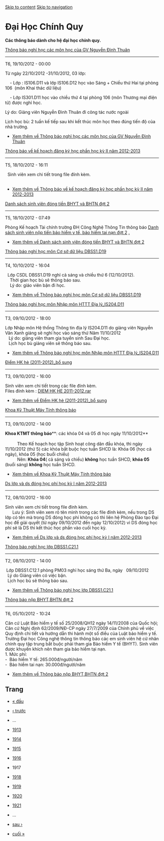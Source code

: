 [Skip to content](https://daa.uit.edu.vn/thongbaochinhquy?page=1916#main)
 [Skip to navigation](https://daa.uit.edu.vn/thongbaochinhquy?page=1916#main-nav)

Đại Học Chính Quy
=================

**Các thông báo dành cho hệ đại học chính quy.**

[Thông báo nghỉ học các môn học của GV Nguyễn Đình Thuân](https://daa.uit.edu.vn/thongbao/thong-bao-nghi-hoc-cac-mon-hoc-cua-gv-nguyen-dinh-thuan)

---------------------------------------------------------------------------------------------------------------------------------------------------

T6, 19/10/2012 - 00:00

Từ ngày 22/10/2012 -31/10/2012, 03 lớp:

    - Lớp : IS106.D11 và lớp IS106.D12 học vào Sáng + Chiều thứ Hai tại phòng 106  (môn Khai thác dữ liệu) 

    - Lớp IS301.D11 học vào chiều thứ 4 tại phòng 106 (môn Thương mại điện tử) được nghỉ học.

Lý do: Giảng viên Nguyễn Đình Thuân đi công tác nước ngoài

Lịch học bù: 2 tuần kế tiếp sau khi kết thúc môn học theo đúng tiến độ của nhà trường.

*   [Xem thêm về Thông báo nghỉ học các môn học của GV Nguyễn Đình Thuân](https://daa.uit.edu.vn/thongbao/thong-bao-nghi-hoc-cac-mon-hoc-cua-gv-nguyen-dinh-thuan "Thông báo nghỉ học các môn học của GV Nguyễn Đình Thuân")
    

[Thông báo về kế hoạch đăng ký học phần học kỳ II năm 2012-2013](https://daa.uit.edu.vn/thongbao/thong-bao-ve-ke-hoach-dang-ky-hoc-phan-hoc-ky-ii-nam-2012-2013)

-----------------------------------------------------------------------------------------------------------------------------------------------------------------

T5, 18/10/2012 - 16:11

  Sinh viên xem chi tiết trong file đính kèm.  
 

*   [Xem thêm về Thông báo về kế hoạch đăng ký học phần học kỳ II năm 2012-2013](https://daa.uit.edu.vn/thongbao/thong-bao-ve-ke-hoach-dang-ky-hoc-phan-hoc-ky-ii-nam-2012-2013 "Thông báo về kế hoạch đăng ký học phần học kỳ II năm 2012-2013")
    

[Danh sách sinh viên đóng tiền BHYT và BHTN đợt 2](https://daa.uit.edu.vn/thongbao/danh-sach-sinh-vien-dong-tien-bhyt-va-bhtn-dot-2)

-------------------------------------------------------------------------------------------------------------------------------------

T5, 18/10/2012 - 07:49

Phòng Kế hoạch Tài chính trường ĐH Công Nghệ Thông Tin thông báo [Danh sách sinh viên nộp tiền bảo hiểm y tế, bảo hiểm tai nạn đợt 2](http://www.uit.edu.vn/images/ThongBao-DaoTao/201210/DANH_SACH_SV_NOP_TIEN_BHYT-BHTN_DOT_2.pdf)
[.](https://daa.uit.edu.vn/sites/daa/files/files/DANH_SACH_SV_NOP_TIEN_BHYT-BHTN_DOT_2.pdf)

*   [Xem thêm về Danh sách sinh viên đóng tiền BHYT và BHTN đợt 2](https://daa.uit.edu.vn/thongbao/danh-sach-sinh-vien-dong-tien-bhyt-va-bhtn-dot-2 "Danh sách sinh viên đóng tiền BHYT và BHTN đợt 2")
    

[Thông báo nghỉ học môn Cơ sở dữ liệu DBSS1.D19](https://daa.uit.edu.vn/thongbao/thong-bao-nghi-hoc-mon-co-so-du-lieu-dbss1d19)

--------------------------------------------------------------------------------------------------------------------------------

T4, 10/10/2012 - 16:04

  Lớp CSDL DBSS1.D19 nghỉ cả sáng và chiều thứ 6 (12/10/2012).  
    Thời gian học bù sẽ thông báo sau.  
    Lý do: giáo viên bận đi học.

*   [Xem thêm về Thông báo nghỉ học môn Cơ sở dữ liệu DBSS1.D19](https://daa.uit.edu.vn/thongbao/thong-bao-nghi-hoc-mon-co-so-du-lieu-dbss1d19 "Thông báo nghỉ học môn Cơ sở dữ liệu DBSS1.D19")
    

[Thông báo nghỉ học môn Nhập môn HTTT Địa lý\_IS204.D11](https://daa.uit.edu.vn/thongbao/thong-bao-nghi-hoc-mon-nhap-mon-httt-dia-lyis204d11)

----------------------------------------------------------------------------------------------------------------------------------------------

T3, 09/10/2012 - 18:00

Lớp Nhập môn Hệ thống Thông tin địa lý IS204.D11 do giảng viên Nguyễn Văn Xanh giảng sẽ nghỉ học vào sáng thứ Năm 11/10/2012  
   Lý do: giảng viên tham gia tuyển sinh Sau Đại học.  
   Lịch học bù giảng viên sẽ thông báo sau.

*   [Xem thêm về Thông báo nghỉ học môn Nhập môn HTTT Địa lý\_IS204.D11](https://daa.uit.edu.vn/thongbao/thong-bao-nghi-hoc-mon-nhap-mon-httt-dia-lyis204d11 "Thông báo nghỉ học môn Nhập môn HTTT Địa lý_IS204.D11")
    

[Điểm HK hè (2011-2012)\_bổ sung](https://daa.uit.edu.vn/thongbao/diem-hk-he-2011-2012bo-sung)

-----------------------------------------------------------------------------------------------

T3, 09/10/2012 - 16:00

Sinh viên xem chi tiết trong các file đính kèm.  
Files đính kèm : [DIEM HK HE 2011-2012.rar](http://daa.uit.edu.vn/Data/UploadedFiles/DIEM%20HK%20HE%202011-2012.rar)
  

*   [Xem thêm về Điểm HK hè (2011-2012)\_bổ sung](https://daa.uit.edu.vn/thongbao/diem-hk-he-2011-2012bo-sung "Điểm HK hè (2011-2012)_bổ sung")
    

[Khoa Kỹ Thuật Máy Tính thông báo](https://daa.uit.edu.vn/thongbao/khoa-ky-thuat-may-tinh-thong-bao)

-----------------------------------------------------------------------------------------------------

T3, 09/10/2012 - 14:00

**Khoa KTMT thông báo****: các khóa 04 và 05 đi học ngày 11/10/2012**    
   
          Theo Kế hoạch học tập Sinh hoạt công dân đầu khóa, thì ngày 11/10/2012 (thứ 5) các khóa bắt buộc học tuần SHCD là: Khóa 06 (học cả ngày), khóa 05 (học buổi chiều)  
          Nên: **Khóa 04**( cả sáng và chiều) **không** học tuần SHCD, **khóa 05** (buổi sáng) **không** học tuần SHCD.  

*   [Xem thêm về Khoa Kỹ Thuật Máy Tính thông báo](https://daa.uit.edu.vn/thongbao/khoa-ky-thuat-may-tinh-thong-bao "Khoa Kỹ Thuật Máy Tính thông báo")
    

[Ds lớp và ds đóng học phí học kỳ I năm 2012-2013](https://daa.uit.edu.vn/thongbao/ds-lop-va-ds-dong-hoc-phi-hoc-ky-i-nam-2012-2013)

-------------------------------------------------------------------------------------------------------------------------------------

T2, 08/10/2012 - 16:00

Sinh viên xem chi tiết trong file đính kèm.          
      Lưu ý: Sinh viên xem rõ tên mình trong các file đính kèm, nếu trong DS lớp có tên mà trong DS đóng học phí không có thì liên hệ Phòng Đào tạo Đại học để giải quyết (từ ngày 09/10/2012 đến ngày 12/10/2012) vì DS đóng học phí sẽ là DS thi kết thúc học phần vào cuối học kỳ.  

*   [Xem thêm về Ds lớp và ds đóng học phí học kỳ I năm 2012-2013](https://daa.uit.edu.vn/thongbao/ds-lop-va-ds-dong-hoc-phi-hoc-ky-i-nam-2012-2013 "Ds lớp và ds đóng học phí học  kỳ I năm 2012-2013")
    

[Thông báo nghỉ học lớp DBSS1.C21.1](https://daa.uit.edu.vn/thongbao/thong-bao-nghi-hoc-lop-dbss1c211)

-------------------------------------------------------------------------------------------------------

T2, 08/10/2012 - 14:00

 Lớp DBSS1.C12.1 phòng PM03 nghỉ học sáng thứ Ba, ngày   09/10/2012  
  Lý do Giảng viên có việc bận.  
  Lịch học bù sẽ thông báo sau.

*   [Xem thêm về Thông báo nghỉ học lớp DBSS1.C21.1](https://daa.uit.edu.vn/thongbao/thong-bao-nghi-hoc-lop-dbss1c211 "Thông báo nghỉ học lớp DBSS1.C21.1")
    

[Thông báo nộp BHYT,BHTN đợt 2](https://daa.uit.edu.vn/thongbao/thong-bao-nop-bhytbhtn-dot-2)

----------------------------------------------------------------------------------------------

T6, 05/10/2012 - 10:24

Căn cứ Luật Bảo hiểm y tế số 25/2008/QH12 ngày 14/11/2008 của Quốc hội;  
Căn cứ Nghị định 62/2009/NĐ-CP ngày 27/7/2009 của Chính phủ về việc Quy định chi tiết và hướng dẫn thi hành một số điều của Luật bảo hiểm y tế.  
Trường Đại học Công nghệ thông tin thông báo các em sinh viên hệ cử nhân chính quy tập trung bắt buộc phải tham gia Bảo hiểm Y tế (BHYT). Sinh viên được khuyến khích nên tham gia bảo hiểm tại nạn.  
1\. Mức phí:  
\-  Bảo hiểm Y tế: 265.000đ/người/năm  
\-  Bảo hiểm tai nạn: 30.000đ/người/năm  

*   [Xem thêm về Thông báo nộp BHYT,BHTN đợt 2](https://daa.uit.edu.vn/thongbao/thong-bao-nop-bhytbhtn-dot-2 "Thông báo nộp BHYT,BHTN đợt 2")
    

Trang
-----

*   [« đầu](https://daa.uit.edu.vn/thongbaochinhquy "Đến trang đầu tiên")
    
*   [‹ trước](https://daa.uit.edu.vn/thongbaochinhquy?page=1915 "Đến trang kế trước")
    
*   …
*   [1913](https://daa.uit.edu.vn/thongbaochinhquy?page=1912 "Đến trang 1913")
    
*   [1914](https://daa.uit.edu.vn/thongbaochinhquy?page=1913 "Đến trang 1914")
    
*   [1915](https://daa.uit.edu.vn/thongbaochinhquy?page=1914 "Đến trang 1915")
    
*   [1916](https://daa.uit.edu.vn/thongbaochinhquy?page=1915 "Đến trang 1916")
    
*   1917
*   [1918](https://daa.uit.edu.vn/thongbaochinhquy?page=1917 "Đến trang 1918")
    
*   [1919](https://daa.uit.edu.vn/thongbaochinhquy?page=1918 "Đến trang 1919")
    
*   [1920](https://daa.uit.edu.vn/thongbaochinhquy?page=1919 "Đến trang 1920")
    
*   [1921](https://daa.uit.edu.vn/thongbaochinhquy?page=1920 "Đến trang 1921")
    
*   …
*   [sau ›](https://daa.uit.edu.vn/thongbaochinhquy?page=1917 "Đến trang kế sau")
    
*   [cuối »](https://daa.uit.edu.vn/thongbaochinhquy?page=1923 "Đến trang cuối cùng")